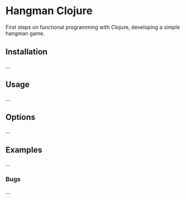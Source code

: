 # Hangman Clojure

First steps on functional programming with Clojure, developing a simple hangman game.

## Installation

...

## Usage

...

## Options

...

## Examples

...

### Bugs

...
